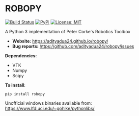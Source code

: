 ROBOPY
======
[![Build Status](https://travis-ci.org/adityadua24/robopy.svg?branch=master)](https://travis-ci.org/adityadua24/robopy)
[![PyPI](https://img.shields.io/pypi/v/robopy.svg)](https://pypi.python.org/pypi/robopy)
[![License: MIT](https://img.shields.io/badge/License-MIT-blue.svg)](https://opensource.org/licenses/MIT)

A Python 3 implementation of Peter Corke's Robotics Toolbox
- **Website:** https://adityadua24.github.io/robopy/
- **Bug reports:** https://github.com/adityadua24/robopy/issues

**Dependencies:**
- VTK 
- Numpy
- Scipy

**To install:** 

```
pip install robopy
```

Unofficial windows binaries available from: https://www.lfd.uci.edu/~gohlke/pythonlibs/
